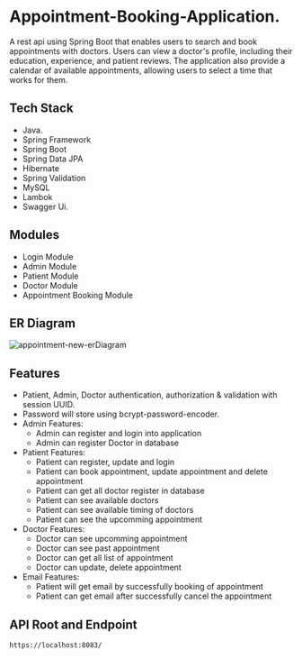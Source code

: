 # Appointment-Booking-Application.

A rest api using Spring Boot that enables users to search and book appointments with doctors. Users can view a doctor's profile, including their education, experience, and patient reviews. The application also provide a calendar of available appointments, allowing users to select a time that works for them.



## Tech Stack
- Java.
- Spring Framework
- Spring Boot
- Spring Data JPA
- Hibernate
- Spring Validation
- MySQL
- Lambok
- Swagger Ui.

## Modules
- Login Module
- Admin Module
- Patient Module
- Doctor Module
- Appointment Booking Module


## ER Diagram

![appointment-new-erDiagram](https://user-images.githubusercontent.com/76080960/227708841-feffffa8-8d04-4dda-aba6-4175bea89995.png)


## Features

- Patient, Admin, Doctor authentication, authorization & validation with session UUID.
- Password will store using bcrypt-password-encoder.
- Admin Features:
  - Admin can register and login into application
  - Admin can register Doctor in database
- Patient Features:
  - Patient can register, update and login
  - Patient can book appointment, update appointment and delete appointment
  - Patient can get all doctor register in database
  - Patient can see available doctors
  - Patient can see available timing of doctors
  - Patient can see the upcomming appointment
- Doctor Features:
  - Doctor can see upcomming appointment
  - Doctor can see past appointment
  - Doctor can get all list of appointment
  - Doctor can update, delete appointment
- Email Features:
  - Patient will get email by successfully booking of appointment
  - Patient can get email after successfully cancel the appointment
 


## API Root and Endpoint

```
https://localhost:8083/
